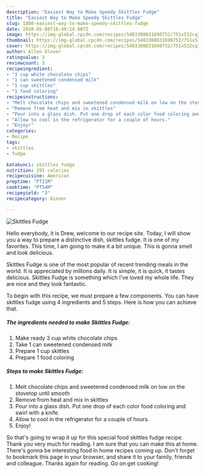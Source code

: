 ```yaml
---
description: "Easiest Way to Make Speedy Skittles Fudge"
title: "Easiest Way to Make Speedy Skittles Fudge"
slug: 1800-easiest-way-to-make-speedy-skittles-fudge
date: 2020-05-08T18:49:14.807Z
image: https://img-global.cpcdn.com/recipes/5403300831690752/751x532cq70/skittles-fudge-recipe-main-photo.jpg
thumbnail: https://img-global.cpcdn.com/recipes/5403300831690752/751x532cq70/skittles-fudge-recipe-main-photo.jpg
cover: https://img-global.cpcdn.com/recipes/5403300831690752/751x532cq70/skittles-fudge-recipe-main-photo.jpg
author: Allen Glover
ratingvalue: 3
reviewcount: 3
recipeingredient:
- "3 cup white chocolate chips"
- "1 can sweetened condensed milk"
- "1 cup skittles"
- "1 food coloring"
recipeinstructions:
- "Melt chocolate chips and sweetened condensed milk on low on the stovetop until smooth"
- "Remove from heat and mix in skittles"
- "Pour into a glass dish. Put one drop of each color food coloring and swirl with a knife."
- "Allow to cool in the refrigerator for a couple of hours."
- "Enjoy!"
categories:
- Recipe
tags:
- skittles
- fudge

katakunci: skittles fudge 
nutrition: 291 calories
recipecuisine: American
preptime: "PT11M"
cooktime: "PT54M"
recipeyield: "3"
recipecategory: Dinner

---
```



![Skittles Fudge](https://img-global.cpcdn.com/recipes/5403300831690752/751x532cq70/skittles-fudge-recipe-main-photo.jpg)

Hello everybody, it is Drew, welcome to our recipe site. Today, I will show you a way to prepare a distinctive dish, skittles fudge. It is one of my favorites. This time, I am going to make it a bit unique. This is gonna smell and look delicious.

Skittles Fudge is one of the most popular of recent trending meals in the world. It is appreciated by millions daily. It is simple, it is quick, it tastes delicious. Skittles Fudge is something which I've loved my whole life. They are nice and they look fantastic.




To begin with this recipe, we must prepare a few components. You can have skittles fudge using 4 ingredients and 5 steps. Here is how you can achieve that.

<!--inarticleads1-->

##### The ingredients needed to make Skittles Fudge:

1. Make ready 3 cup white chocolate chips
1. Take 1 can sweetened condensed milk
1. Prepare 1 cup skittles
1. Prepare 1 food coloring




<!--inarticleads2-->

##### Steps to make Skittles Fudge:

1. Melt chocolate chips and sweetened condensed milk on low on the stovetop until smooth
1. Remove from heat and mix in skittles
1. Pour into a glass dish. Put one drop of each color food coloring and swirl with a knife.
1. Allow to cool in the refrigerator for a couple of hours.
1. Enjoy!




So that's going to wrap it up for this special food skittles fudge recipe. Thank you very much for reading. I am sure that you can make this at home. There's gonna be interesting food in home recipes coming up. Don't forget to bookmark this page in your browser, and share it to your family, friends and colleague. Thanks again for reading. Go on get cooking!
